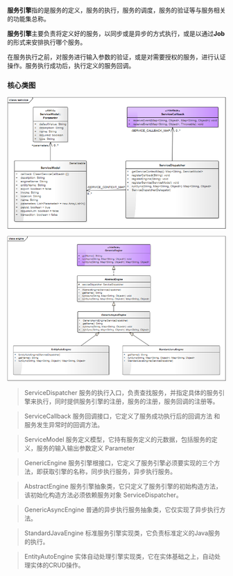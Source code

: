 **服务引擎**指的是服务的定义，服务的执行，服务的调度，服务的验证等与服务相关的功能集总称。

**服务引擎**主要负责将定义好的服务，以同步或是异步的方式执行，或是以通过**Job**的形式来安排执行哪个服务。

在服务执行之前，对服务进行输入参数的验证，或是对需要授权的服务，进行认证操作。服务执行成功后，执行定义的服务回调。

### 核心类图

![service](../section_service/service.png)


![engine](../section_service/engine.png)


>ServiceDispatcher 服务的执行入口，负责查找服务，并指定具体的服务引擎来执行，同时提供服务引擎的注册，服务的注册，服务回调的注册等。

>ServiceCallback 服务回调接口，它定义了服务成功执行后的回调方法 和 服务发生异常时的回调方法。

>ServiceModel 服务定义模型，它持有服务定义的元数据，包括服务的定义，服务的输入输出参数定义 Parameter

>GenericEngine 服务引擎根接口，它定义了服务引擎必须要实现的三个方法，即获取引擎的名称，同步执行服务，异步执行服务。

>AbstractEngine 服务引擎抽象类，它只定义了服务引擎的初始构造方法，该初始化构造方法必须依赖服务对象 ServiceDispatcher。

>GenericAsyncEngine 普通的异步执行服务抽象类，它仅实现了异步执行方法。

>StandardJavaEngine 标准服务引擎实现类，它负责标准定义的Java服务的执行。

>EntityAutoEngine 实体自动处理引擎实现类，它在实体基础之上，自动处理实体的CRUD操作。